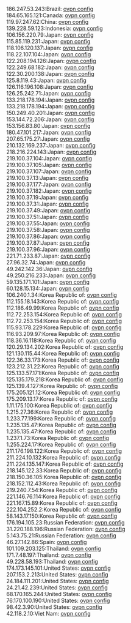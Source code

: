 186.247.53.243:Brazil: [ovpn config](vpn/186_247_53_243.ovpn)  
184.65.165.121:Canada: [ovpn config](vpn/184_65_165_121.ovpn)  
119.97.247.62:China: [ovpn config](vpn/119_97_247_62.ovpn)  
139.228.59.123:Indonesia: [ovpn config](vpn/139_228_59_123.ovpn)  
106.156.220.79:Japan: [ovpn config](vpn/106_156_220_79.ovpn)  
115.85.119.231:Japan: [ovpn config](vpn/115_85_119_231.ovpn)  
118.106.120.137:Japan: [ovpn config](vpn/118_106_120_137.ovpn)  
118.22.107.104:Japan: [ovpn config](vpn/118_22_107_104.ovpn)  
122.208.194.126:Japan: [ovpn config](vpn/122_208_194_126.ovpn)  
122.249.68.182:Japan: [ovpn config](vpn/122_249_68_182.ovpn)  
122.30.200.138:Japan: [ovpn config](vpn/122_30_200_138.ovpn)  
125.8.119.43:Japan: [ovpn config](vpn/125_8_119_43.ovpn)  
126.116.196.108:Japan: [ovpn config](vpn/126_116_196_108.ovpn)  
126.25.242.71:Japan: [ovpn config](vpn/126_25_242_71.ovpn)  
133.218.178.194:Japan: [ovpn config](vpn/133_218_178_194.ovpn)  
133.218.178.194:Japan: [ovpn config](vpn/133_218_178_194.ovpn)  
150.249.40.201:Japan: [ovpn config](vpn/150_249_40_201.ovpn)  
153.144.72.206:Japan: [ovpn config](vpn/153_144_72_206.ovpn)  
153.156.83.80:Japan: [ovpn config](vpn/153_156_83_80.ovpn)  
180.47.101.217:Japan: [ovpn config](vpn/180_47_101_217.ovpn)  
207.65.175.27:Japan: [ovpn config](vpn/207_65_175_27.ovpn)  
210.132.169.237:Japan: [ovpn config](vpn/210_132_169_237.ovpn)  
218.216.224.143:Japan: [ovpn config](vpn/218_216_224_143.ovpn)  
219.100.37.104:Japan: [ovpn config](vpn/219_100_37_104.ovpn)  
219.100.37.105:Japan: [ovpn config](vpn/219_100_37_105.ovpn)  
219.100.37.107:Japan: [ovpn config](vpn/219_100_37_107.ovpn)  
219.100.37.13:Japan: [ovpn config](vpn/219_100_37_13.ovpn)  
219.100.37.177:Japan: [ovpn config](vpn/219_100_37_177.ovpn)  
219.100.37.182:Japan: [ovpn config](vpn/219_100_37_182.ovpn)  
219.100.37.19:Japan: [ovpn config](vpn/219_100_37_19.ovpn)  
219.100.37.31:Japan: [ovpn config](vpn/219_100_37_31.ovpn)  
219.100.37.49:Japan: [ovpn config](vpn/219_100_37_49.ovpn)  
219.100.37.51:Japan: [ovpn config](vpn/219_100_37_51.ovpn)  
219.100.37.55:Japan: [ovpn config](vpn/219_100_37_55.ovpn)  
219.100.37.58:Japan: [ovpn config](vpn/219_100_37_58.ovpn)  
219.100.37.86:Japan: [ovpn config](vpn/219_100_37_86.ovpn)  
219.100.37.87:Japan: [ovpn config](vpn/219_100_37_87.ovpn)  
219.100.37.96:Japan: [ovpn config](vpn/219_100_37_96.ovpn)  
221.71.233.87:Japan: [ovpn config](vpn/221_71_233_87.ovpn)  
27.96.32.74:Japan: [ovpn config](vpn/27_96_32_74.ovpn)  
49.242.142.36:Japan: [ovpn config](vpn/49_242_142_36.ovpn)  
49.250.216.233:Japan: [ovpn config](vpn/49_250_216_233.ovpn)  
59.135.171.101:Japan: [ovpn config](vpn/59_135_171_101.ovpn)  
60.128.15.134:Japan: [ovpn config](vpn/60_128_15_134.ovpn)  
106.240.1.34:Korea Republic of: [ovpn config](vpn/106_240_1_34.ovpn)  
112.155.18.143:Korea Republic of: [ovpn config](vpn/112_155_18_143.ovpn)  
112.186.49.99:Korea Republic of: [ovpn config](vpn/112_186_49_99.ovpn)  
112.72.253.154:Korea Republic of: [ovpn config](vpn/112_72_253_154.ovpn)  
112.72.253.154:Korea Republic of: [ovpn config](vpn/112_72_253_154.ovpn)  
115.93.178.229:Korea Republic of: [ovpn config](vpn/115_93_178_229.ovpn)  
116.93.209.97:Korea Republic of: [ovpn config](vpn/116_93_209_97.ovpn)  
118.36.16.118:Korea Republic of: [ovpn config](vpn/118_36_16_118.ovpn)  
120.29.134.202:Korea Republic of: [ovpn config](vpn/120_29_134_202.ovpn)  
121.130.115.44:Korea Republic of: [ovpn config](vpn/121_130_115_44.ovpn)  
122.36.33.173:Korea Republic of: [ovpn config](vpn/122_36_33_173.ovpn)  
123.212.31.22:Korea Republic of: [ovpn config](vpn/123_212_31_22.ovpn)  
125.133.57.171:Korea Republic of: [ovpn config](vpn/125_133_57_171.ovpn)  
125.135.179.218:Korea Republic of: [ovpn config](vpn/125_135_179_218.ovpn)  
125.139.4.127:Korea Republic of: [ovpn config](vpn/125_139_4_127.ovpn)  
175.205.121.12:Korea Republic of: [ovpn config](vpn/175_205_121_12.ovpn)  
175.209.13.17:Korea Republic of: [ovpn config](vpn/175_209_13_17.ovpn)  
1.11.175.100:Korea Republic of: [ovpn config](vpn/1_11_175_100.ovpn)  
1.215.27.36:Korea Republic of: [ovpn config](vpn/1_215_27_36.ovpn)  
1.233.77.199:Korea Republic of: [ovpn config](vpn/1_233_77_199.ovpn)  
1.235.135.47:Korea Republic of: [ovpn config](vpn/1_235_135_47.ovpn)  
1.235.135.47:Korea Republic of: [ovpn config](vpn/1_235_135_47.ovpn)  
1.237.1.73:Korea Republic of: [ovpn config](vpn/1_237_1_73.ovpn)  
1.255.224.17:Korea Republic of: [ovpn config](vpn/1_255_224_17.ovpn)  
211.176.198.122:Korea Republic of: [ovpn config](vpn/211_176_198_122.ovpn)  
211.224.10.132:Korea Republic of: [ovpn config](vpn/211_224_10_132.ovpn)  
211.224.135.147:Korea Republic of: [ovpn config](vpn/211_224_135_147.ovpn)  
218.145.122.33:Korea Republic of: [ovpn config](vpn/218_145_122_33.ovpn)  
218.150.36.105:Korea Republic of: [ovpn config](vpn/218_150_36_105.ovpn)  
218.152.112.43:Korea Republic of: [ovpn config](vpn/218_152_112_43.ovpn)  
219.240.7.54:Korea Republic of: [ovpn config](vpn/219_240_7_54.ovpn)  
221.146.76.114:Korea Republic of: [ovpn config](vpn/221_146_76_114.ovpn)  
221.167.15.89:Korea Republic of: [ovpn config](vpn/221_167_15_89.ovpn)  
222.104.252.2:Korea Republic of: [ovpn config](vpn/222_104_252_2.ovpn)  
58.143.17.150:Korea Republic of: [ovpn config](vpn/58_143_17_150.ovpn)  
176.194.105.23:Russian Federation: [ovpn config](vpn/176_194_105_23.ovpn)  
31.220.188.196:Russian Federation: [ovpn config](vpn/31_220_188_196.ovpn)  
5.143.75.21:Russian Federation: [ovpn config](vpn/5_143_75_21.ovpn)  
46.27.142.86:Spain: [ovpn config](vpn/46_27_142_86.ovpn)  
101.109.203.125:Thailand: [ovpn config](vpn/101_109_203_125.ovpn)  
171.7.48.197:Thailand: [ovpn config](vpn/171_7_48_197.ovpn)  
49.228.58.193:Thailand: [ovpn config](vpn/49_228_58_193.ovpn)  
174.173.145.101:United States: [ovpn config](vpn/174_173_145_101.ovpn)  
207.153.2.213:United States: [ovpn config](vpn/207_153_2_213.ovpn)  
24.184.111.201:United States: [ovpn config](vpn/24_184_111_201.ovpn)  
24.21.42.239:United States: [ovpn config](vpn/24_21_42_239.ovpn)  
68.170.165.244:United States: [ovpn config](vpn/68_170_165_244.ovpn)  
76.170.100.190:United States: [ovpn config](vpn/76_170_100_190.ovpn)  
98.42.3.90:United States: [ovpn config](vpn/98_42_3_90.ovpn)  
42.118.2.10:Viet Nam: [ovpn config](vpn/42_118_2_10.ovpn)  

